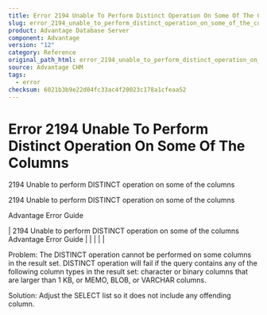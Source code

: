 ```yaml
---
title: Error 2194 Unable To Perform Distinct Operation On Some Of The Columns
slug: error_2194_unable_to_perform_distinct_operation_on_some_of_the_columns
product: Advantage Database Server
component: Advantage
version: "12"
category: Reference
original_path_html: error_2194_unable_to_perform_distinct_operation_on_some_of_the_columns.htm
source: Advantage CHM
tags:
  - error
checksum: 6021b3b9e22d04fc33ac4f20023c178a1cfeaa52
---
```


# Error 2194 Unable To Perform Distinct Operation On Some Of The Columns

2194 Unable to perform DISTINCT operation on some of the columns

2194 Unable to perform DISTINCT operation on some of the columns

Advantage Error Guide

| 2194 Unable to perform DISTINCT operation on some of the columns  Advantage Error Guide |  |  |  |  |

Problem: The DISTINCT operation cannot be performed on some columns in the result set. DISTINCT operation will fail if the query contains any of the following column types in the result set: character or binary columns that are larger than 1 KB, or MEMO, BLOB, or VARCHAR columns.

Solution: Adjust the SELECT list so it does not include any offending column.
